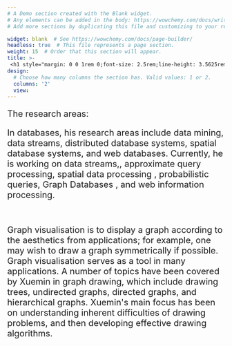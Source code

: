 ```yaml
---
# A Demo section created with the Blank widget.
# Any elements can be added in the body: https://wowchemy.com/docs/writing-markdown-latex/
# Add more sections by duplicating this file and customizing to your requirements.

widget: blank  # See https://wowchemy.com/docs/page-builder/
headless: true  # This file represents a page section.
weight: 15  # Order that this section will appear.
title: >-
 <h1 style="margin: 0 0 1rem 0;font-size: 2.5rem;line-height: 3.5625rem; color: #333;"><strong>What we do</strong></h1>
design:
  # Choose how many columns the section has. Valid values: 1 or 2.
  columns: '2'
  view: 
---
```


<p style="font-size: 1.25rem">The research areas: </p>
<p style="font-size: 1.25rem">In databases, his research areas include data mining, data streams, distributed database systems, spatial database systems, and web databases. Currently, he is working on data streams,, approximate query processing, spatial data processing , probabilistic queries, Graph Databases , and web information processing.</p>
<br>
<p style="font-size: 1.25rem">Graph visualisation is to display a graph according to the aesthetics from applications; for example, one may wish to draw a graph symmetrically if possible. Graph visualisation serves as a tool in many applications. A number of topics have been covered by Xuemin in graph drawing, which include drawing trees, undirected graphs, directed graphs, and hierarchical graphs. Xuemin's main focus has been on understanding inherent difficulties of drawing problems, and then developing effective drawing algorithms.</p>